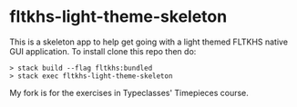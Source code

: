 # fltkhs-light-theme-skeleton
This is a skeleton app to help get going with a light themed FLTKHS native GUI application. To install clone this repo then do:

    > stack build --flag fltkhs:bundled
    > stack exec fltkhs-light-theme-skeleton

My fork is for the exercises in Typeclasses' Timepieces course.
